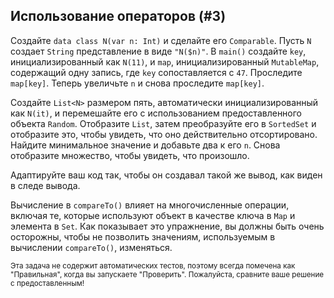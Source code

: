 ## Использование операторов (#3)

Создайте `data class N(var n: Int)` и сделайте его `Comparable`. Пусть `N` создает
`String` представление в виде `"N($n)"`. В `main()` создайте `key`, инициализированный
как `N(11)`, и `map`, инициализированный `MutableMap`, содержащий одну запись,
где `key` сопоставляется с `47`. Проследите `map[key]`. Теперь увеличьте `n` и снова проследите
`map[key]`.

Создайте `List<N>` размером пять, автоматически инициализированный как `N(it)`, и
перемешайте его с использованием предоставленного объекта `Random`. Отобразите `List`, затем преобразуйте
его в `SortedSet` и отобразите это, чтобы увидеть, что оно действительно отсортировано. Найдите
минимальное значение и добавьте два к его `n`. Снова отобразите множество, чтобы увидеть, что
произошло.

Адаптируйте ваш код так, чтобы он создавал такой же вывод, как виден в следе вывода.

Вычисление в `compareTo()` влияет на многочисленные операции, включая те, которые
используют объект в качестве ключа в `Map` и элемента в `Set`. Как показывает это упражнение,
вы должны быть очень осторожны, чтобы не позволить значениям, используемым в
вычислении `compareTo()`, изменяться. 

<sub> Эта задача не содержит автоматических тестов,
поэтому всегда помечена как "Правильная", когда вы запускаете "Проверить".
Пожалуйста, сравните ваше решение с предоставленным! </sub>
